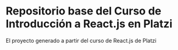 # Repositorio base del Curso de Introducción a React.js en Platzi

El proyecto generado a partir del curso de React.js de Platzi

